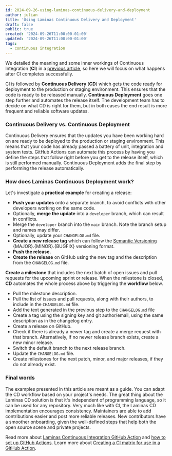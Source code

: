 ```yaml
---
id: 2024-09-26-using-laminas-continuous-delivery-and-deployment
author: julian
title: 'Using Laminas Continuous Delivery and Deployment'
draft: false
public: true
created: '2024-09-26T11:00:00-01:00'
updated: '2024-09-26T11:00:00-01:00'
tags:
  - continuous integration
---
```


We detailed the meaning and some inner workings of Continuous Integration (**CI**) in a [previous article](https://getlaminas.org/blog/2024-08-05-using-laminas-continuous-integration.html), so here we will focus on what happens after CI completes successfully.

CI is followed by **Continuous Delivery** (**CD**) which gets the code ready for deployment to the production or staging environment.
This ensures that the code is ready to be released manually.
**Continuous Deployment** goes one step further and automates the release itself.
The development team has to decide on what CD is right for them, but in both cases the end result is more frequent and reliable software updates.

<!--- EXTENDED -->

### Continuous Delivery vs. Continuous Deployment

Continuous Delivery ensures that the updates you have been working hard on are ready to be deployed to the production or staging environment.
This means that your code has already passed a battery of unit, integration and system tests.
GitHub Actions can automate this process by having you define the steps that follow right before you get to the release itself, which is still performed manually.
Continuous Deployment adds the final step by performing the release automatically.

### How does Laminas Continuous Deployment work?

Let's investigate a **practical example** for creating a release:

- **Push your updates** onto a separate branch, to avoid conflicts with other developers working on the same code.
- Optionally, **merge the update** into a `developer` branch, which can result in conflicts.
- Merge the `developer` branch into the `main` branch. Note the branch setup and names may differ.
- Optionally, update your `CHANGELOG.md` file.
- **Create a new release tag** which can follow the [Semantic Versioning](https://semver.org) {MAJOR}.{MINOR}.{BUGFIX} versioning format.
- **Push the release.**
- **Create the release** on GitHub using the new tag and the description from the `CHANGELOG.md` file.

**Create a milestone** that includes the next batch of open issues and pull requests for the upcoming sprint or release.
When the milestone is closed, **CD**  automates the whole process above by triggering the **workflow** below.

- Pull the milestone description.
- Pull the list of issues and pull requests, along with their authors, to include in the `CHANGELOG.md` file.
- Add the text generated in the previous step to the `CHANGELOG.md` file
- Create a tag using the signing key and git author/email, using the same description as in the changelog entry.
- Create a release on GitHub.
- Check if there is already a newer tag and create a merge request with that branch. Alternatively, if no newer release branch exists, create a new minor release.
- Switch the default branch to the next release branch.
- Update the `CHANGELOG.md` file.
- Create milestones for the next patch, minor, and major releases, if they do not already exist.

### Final words

The examples presented in this article are meant as a guide.
You can adapt the CD workflow based on your project's needs.
The great thing about the Laminas CD solution is that it's independent of programming language, so it can be used for any repository.
Very much like with CI, the Laminas CD implementation encourages consistency.
Maintainers are able to add contributions easier and post more reliable releases.
New contributors have a smoother onboarding, given the well-defined steps that help both the open source scene and private projects.

Read more about [Laminas Continuous Integration GitHub Action](https://github.com/laminas/laminas-continuous-integration-action) and [how to set up GitHub Actions](https://docs.github.com/en/actions).
Learn more about [Creating a CI matrix for use in a GitHub Action](https://github.com/laminas/laminas-ci-matrix-action).
